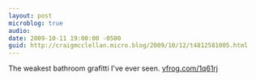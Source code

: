 ```yaml
---
layout: post
microblog: true
audio: 
date: 2009-10-11 19:00:00 -0500
guid: http://craigmcclellan.micro.blog/2009/10/12/t4812581005.html
---
```

The weakest bathroom grafitti I've ever seen.  [yfrog.com/1q61rj](http://yfrog.com/1q61rj)
